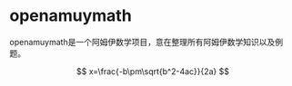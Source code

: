 # openamuymath
openamuymath是一个阿姆伊数学项目，意在整理所有阿姆伊数学知识以及例题。
<script src='https://cdnjs.cloudflare.com/ajax/libs/mathjax/2.7.5/MathJax.js?config=TeX-MML-AM_CHTML' async></script>
$$
x=\frac{-b\pm\sqrt{b^2-4ac}}{2a}
$$
